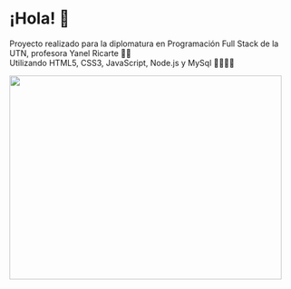 <h1>¡Hola! 👋 </h1>
<p>Proyecto realizado para la diplomatura en Programación Full Stack de la UTN, profesora Yanel Ricarte 💪🏻<br>
Utilizando HTML5, CSS3, JavaScript, Node.js y MySql 👨🏻‍💻✨ <br></p>

<img src="https://media.giphy.com/media/citBl9yPwnUOs/giphy.gif" width="480" height="360" ></img>

